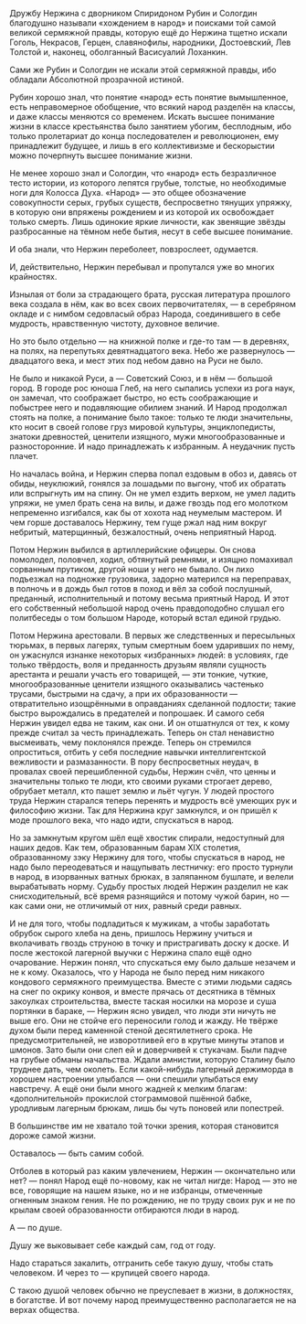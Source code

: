Дружбу Нержина с дворником Спиридоном Рубин и Сологдин благодушно называли «хождением в народ» и поисками той самой великой сермяжной правды, которую ещё до Нержина тщетно искали Гоголь, Некрасов, Герцен, славянофилы, народники, Достоевский, Лев Толстой и, наконец, оболганный Васисуалий Лоханкин.

Сами же Рубин и Сологдин не искали этой сермяжной правды, ибо обладали Абсолютной прозрачной истиной.

Рубин хорошо знал, что понятие «народ» есть понятие вымышленное, есть неправомерное обобщение, что всякий народ разделён на классы, и даже классы меняются со временем. Искать высшее понимание жизни в классе крестьянства было занятием убогим, бесплодным, ибо только пролетариат до конца последователен и революционен, ему принадлежит будущее, и лишь в его коллективизме и бескорыстии можно почерпнуть высшее понимание жизни.

Не менее хорошо знал и Сологдин, что «народ» есть безразличное тесто истории, из которого лепятся грубые, толстые, но необходимые ноги для Колосса Духа. «Народ» — это общее обозначение совокупности серых, грубых существ, беспросветно тянущих упряжку, в которую они впряжены рождением и из которой их освобождает только смерть. Лишь одинокие яркие личности, как звенящие звёзды разбросанные на тёмном небе бытия, несут в себе высшее понимание.

И оба знали, что Нержин переболеет, повзрослеет, одумается.

И, действительно, Нержин перебывал и пропутался уже во многих крайностях.

Изнылая от боли за страдающего брата, русская литература прошлого века создала в нём, как во всех своих первочитателях, — в серебряном окладе и с нимбом седовласый образ Народа, соединившего в себе мудрость, нравственную чистоту, духовное величие.

Но это было отдельно — на книжной полке и где-то там — в деревнях, на полях, на перепутьях девятнадцатого века. Небо же развернулось — двадцатого века, и мест этих под небом давно на Руси не было.

Не было и никакой Руси, а — Советский Союз, и в нём — большой город. В городе рос юноша Глеб, на него сыпались успехи из рога наук, он замечал, что соображает быстро, но есть соображающие и побыстрее него и подавляющие обилием знаний. И Народ продолжал стоять на полке, а понимание было такое: только те люди значительны, кто носит в своей голове груз мировой культуры, энциклопедисты, знатоки древностей, ценители изящного, мужи многообразованные и разносторонние. И надо принадлежать к избранным. А неудачник пусть плачет.

Но началась война, и Нержин сперва попал ездовым в обоз и, давясь от обиды, неуклюжий, гонялся за лошадьми по выгону, чтоб их обратать или вспрыгнуть им на спину. Он не умел ездить верхом, не умел ладить упряжи, не умел брать сена на вилы, и даже гвоздь под его молотком непременно изгибался, как бы от хохота над неумелым мастером. И чем горше доставалось Нержину, тем гуще ржал над ним вокруг небритый, матерщинный, безжалостный, очень неприятный Народ.

Потом Нержин выбился в артиллерийские офицеры. Он снова помолодел, половчел, ходил, обтянутый ремнями, и изящно помахивал сорванным прутиком, другой ноши у него не бывало. Он лихо подъезжал на подножке грузовика, задорно матерился на переправах, в полночь и в дождь был готов в поход и вёл за собой послушный, преданный, исполнительный и потому весьма приятный Народ. И этот его собственный небольшой народ очень правдоподобно слушал его политбеседы о том большом Народе, который встал единой грудью.

Потом Нержина арестовали. В первых же следственных и пересыльных тюрьмах, в первых лагерях, тупым смертным боем ударивших по нему, он ужаснулся изнанке некоторых «избранных» людей: в условиях, где только твёрдость, воля и преданность друзьям являли сущность арестанта и решали участь его товарищей, — эти тонкие, чуткие, многообразованные ценители изящного оказывались частенько трусами, быстрыми на сдачу, а при их образованности — отвратительно изощрёнными в оправданиях сделанной подлости; такие быстро вырождались в предателей и попрошаек. И самого себя Нержин увидел едва не таким, как они. И он отшатнулся от тех, к кому прежде считал за честь принадлежать. Теперь он стал ненавистно высмеивать, чему поклонялся прежде. Теперь он стремился опроститься, отбить у себя последние навычки интеллигентской вежливости и размазанности. В пору беспросветных неудач, в провалах своей перешибленной судьбы, Нержин счёл, что ценны и значительны только те люди, кто своими руками строгает дерево, обрубает металл, кто пашет землю и льёт чугун. У людей простого труда Нержин старался теперь перенять и мудрость всё умеющих рук и философию жизни. Так для Нержина круг замкнулся, и он пришёл к моде прошлого века, что надо идти, спускаться в народ.

Но за замкнутым кругом шёл ещё хвостик спирали, недоступный для наших дедов. Как тем, образованным барам XIX столетия, образованному зэку Нержину для того, чтобы спускаться в народ, не надо было переодеваться и нащупывать лестничку: его просто турнули в народ, в изорванных ватных брюках, в заляпанном бушлате, и велели вырабатывать норму. Судьбу простых людей Нержин разделил не как снисходительный, всё время разнящийся и потому чужой барин, но — как сами они, не отличимый от них, равный среди равных.

И не для того, чтобы подладиться к мужикам, а чтобы заработать обрубок сырого хлеба на день, пришлось Нержину учиться и вколачивать гвоздь струною в точку и пристрагивать доску к доске. И после жестокой лагерной выучки с Нержина спало ещё одно очарование. Нержин понял, что спускаться ему было дальше незачем и не к кому. Оказалось, что у Народа не было перед ним никакого кондового сермяжного преимущества. Вместе с этими людьми садясь на снег по окрику конвоя, и вместе прячась от десятника в тёмных закоулках строительства, вместе таская носилки на морозе и суша портянки в бараке, — Нержин ясно увидел, что люди эти ничуть не выше его. Они не стойче его переносили голод и жажду. Не твёрже духом были перед каменной стеной десятилетнего срока. Не предусмотрительней, не изворотливей его в крутые минуты этапов и шмонов. Зато были они слеп ей и доверчивей к стукачам. Были падче на грубые обманы начальства. Ждали амнистии, которую Сталину было труднее дать, чем околеть. Если какой-нибудь лагерный держиморда в хорошем настроении улыбался — они спешили улыбаться ему навстречу. А ещё они были много жадней к мелким благам: «дополнительной» прокислой стограммовой пшённой бабке, уродливым лагерным брюкам, лишь бы чуть поновей или попестрей.

В большинстве им не хватало той точки зрения, которая становится дороже самой жизни.

Оставалось — быть самим собой.

Отболев в который раз каким увлечением, Нержин — окончательно или нет? — понял Народ ещё по-новому, как не читал нигде: Народ — это не все, говорящие на нашем языке, но и не избранцы, отмеченные огненным знаком гения. Не по рождению, не по труду своих рук и не по крылам своей образованности отбираются люди в народ.

А — по душе.

Душу же выковывает себе каждый сам, год от году.

Надо стараться закалить, отгранить себе такую душу, чтобы стать человеком. И через то — крупицей своего народа.

С такою душой человек обычно не преуспевает в жизни, в должностях, в богатстве. И вот почему народ преимущественно располагается не на верхах общества.